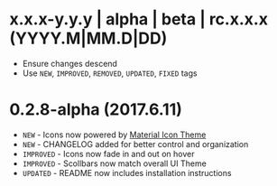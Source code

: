 # x.x.x-y.y.y | alpha | beta | rc.x.x.x (YYYY.M|MM.D|DD) 
- Ensure changes descend
- Use `NEW`, `IMPROVED`, `REMOVED`, `UPDATED`, `FIXED` tags

# 0.2.8-alpha (2017.6.11)
- `NEW` - Icons now powered by [Material Icon Theme](https://github.com/PKief/vscode-material-icon-theme)
- `NEW` - CHANGELOG added for better control and organization
- `IMPROVED` - Icons now fade in and out on hover
- `IMPROVED` - Scollbars now match overall UI Theme
- `UPDATED` - README now includes installation instructions
